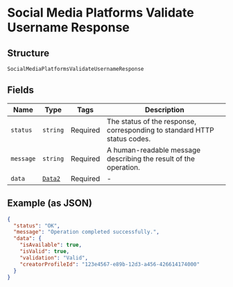 
# Social Media Platforms Validate Username Response

## Structure

`SocialMediaPlatformsValidateUsernameResponse`

## Fields

| Name | Type | Tags | Description |
|  --- | --- | --- | --- |
| `status` | `string` | Required | The status of the response, corresponding to standard HTTP status codes. |
| `message` | `string` | Required | A human-readable message describing the result of the operation. |
| `data` | [`Data2`](../../doc/models/data-2.md) | Required | - |

## Example (as JSON)

```json
{
  "status": "OK",
  "message": "Operation completed successfully.",
  "data": {
    "isAvailable": true,
    "isValid": true,
    "validation": "Valid",
    "creatorProfileId": "123e4567-e89b-12d3-a456-426614174000"
  }
}
```

